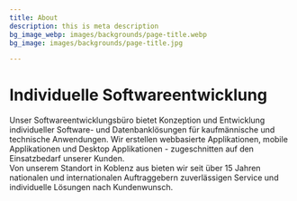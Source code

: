 ```yaml
---
title: About
description: this is meta description
bg_image_webp: images/backgrounds/page-title.webp
bg_image: images/backgrounds/page-title.jpg

---
```

# Individuelle Softwareentwicklung

Unser Softwareentwicklungsbüro bietet Konzeption und Entwicklung individueller Software- und Datenbanklösungen für kaufmännische und technische Anwendungen. Wir erstellen webbasierte Applikationen, mobile Applikationen und Desktop Applikationen - zugeschnitten auf den Einsatzbedarf unserer Kunden.  
Von unserem Standort in Koblenz aus bieten wir seit über 15 Jahren nationalen und internationalen Auftraggebern zuverlässigen Service und individuelle Lösungen nach Kundenwunsch.
